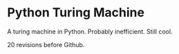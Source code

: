 # Python Turing Machine
A turing machine in Python. Probably inefficient. Still cool.

20 revisions before Github.
